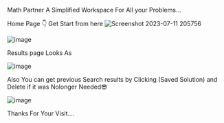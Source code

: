 Math Partner A Simplified Workspace For All your Problems...

Home Page 👇 Get Start from here
![Screenshot 2023-07-11 205756](https://github.com/JishnuJsm/Maths-Partner---Javascript-Project---s218np8lws6e/assets/85431819/f12fdfff-dcb5-4011-9718-4070e4673eb7)

![image](https://github.com/JishnuJsm/Maths-Partner---Javascript-Project---s218np8lws6e/assets/85431819/121c5089-9a14-4604-a8dc-67ac7ecdec64)


Results page Looks As

![image](https://github.com/JishnuJsm/Maths-Partner---Javascript-Project---s218np8lws6e/assets/85431819/3950b96c-db28-47af-b009-a499bd1bfe7c)


Also You can get previous Search results by Clicking (Saved Solution) and Delete if it was Nolonger Needed😎

![image](https://github.com/JishnuJsm/Maths-Partner---Javascript-Project---s218np8lws6e/assets/85431819/bd57a4b1-8520-4264-97e5-cabcf33c37c5)


Thanks For Your Visit....
